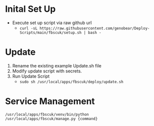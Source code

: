 #
# Inital Set Up

- Execute set up script via raw github url
  - `curl -sL https://raw.githubusercontent.com/genobear/Deploy-Scripts/main/fbscuk/setup.sh | bash -`

# Update

1. Rename the existing example Update.sh file
2. Modify update script with secrets.
3. Run Update Script
   - `sudo sh /usr/local/apps/fbscuk/deploy/update.sh`

# Service Management


`/usr/local/apps/fbscuk/venv/bin/python /usr/local/apps/fbscuk/manage.py {command}`
